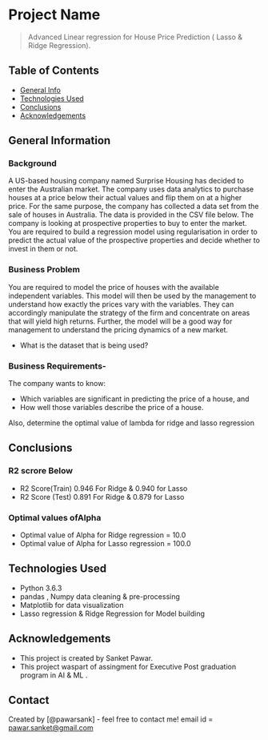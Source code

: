 # Project Name
> Advanced Linear regression for House Price Prediction ( Lasso & Ridge Regression).


## Table of Contents
* [General Info](#general-information)
* [Technologies Used](#technologies-used)
* [Conclusions](#conclusions)
* [Acknowledgements](#acknowledgements)

<!-- You can include any other section that is pertinent to your problem -->

## General Information
### Background 
A US-based housing company named Surprise Housing has decided to enter the Australian market. The company uses data analytics to purchase houses at a price below their actual values and flip them on at a higher price. For the same purpose, the company has collected a data set from the sale of houses in Australia. The data is provided in the CSV file below.
The company is looking at prospective properties to buy to enter the market. You are required to build a regression model using regularisation in order to predict the actual value of the prospective properties and decide whether to invest in them or not.

### Business Problem
You are required to model the price of houses with the available independent variables. This model will then be used by the management to understand how exactly the prices vary with the variables. They can accordingly manipulate the strategy of the firm and concentrate on areas that will yield high returns. Further, the model will be a good way for management to understand the pricing dynamics of a new market.
- What is the dataset that is being used?

### Business Requirements-
The company wants to know:
 - Which variables are significant in predicting the price of a house, and
 - How well those variables describe the price of a house.

Also, determine the optimal value of lambda for ridge and lasso regression

<!-- You don't have to answer all the questions - just the ones relevant to your project. -->

## Conclusions

###  R2 scrore Below
- R2 Score(Train)	  0.946	For Ridge   &   0.940 for Lasso
- R2 Score (Test)	  0.891 For Ridge   &   0.879 for Lasso
### Optimal values ofAlpha 
 - Optimal value of Alpha for Ridge regression = 10.0
 - Optimal value of Alpha for Lasso regression = 100.0


<!-- You don't have to answer all the questions - just the ones relevant to your project. -->


## Technologies Used
- Python 3.6.3
- pandas , Numpy data cleaning & pre-processing
- Matplotlib for data visualization
- Lasso regression & Ridge Regression for Model building

<!-- As the libraries versions keep on changing, it is recommended to mention the version of library used in this project -->

## Acknowledgements
- This project is created by Sanket Pawar.
- This project waspart of assingment for Executive Post graduation program in AI & ML .

## Contact
Created by [@pawarsank] - feel free to contact me!
email id = pawar.sanket@gmail.com


<!-- Optional -->
<!-- ## License -->
<!-- This project is open source and available under the [... License](). -->
<!-- You don't have to include all sections - just the one's relevant to your project -->
